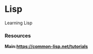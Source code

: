 # Lisp
Learning Lisp

### Resources  
[1]: https://ocw.mit.edu/courses/electrical-engineering-and-computer-science/6-001-structure-and-interpretation-of-computer-programs-spring-2005/**  

**Main:https://common-lisp.net/tutorials**  
